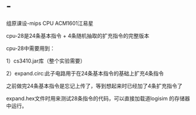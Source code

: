 # -
组原课设-mips CPU ACM1601江易星

cpu-28是24条基本指令 + 4条随机抽取的扩充指令的完整版本

cpu-28中需要用到：

1）cs3410.jar库（整个实验需要）

2）expand.circ:此子电路用于在24条基本指令的基础上扩充4条指令

之前做完24条基本指令是忘记上传了，等到想起来时已经加了4条扩充指令了

expand.hex文件时用来测试28条指令的代码，可以直接加载道logisim 的存储器中运行。
